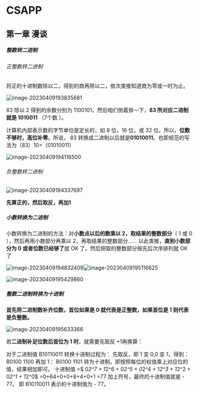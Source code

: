# CSAPP

## 第一章 漫谈

##### 整数转二进制

###### 正整数转二进制

将正的十进制数除以二，得到的商再除以二，依次类推知道商为零或一时为止。

 ![image-20230409193835681](C:\Users\ASUS\AppData\Roaming\Typora\typora-user-images\image-20230409193835681.png)

83 除以 2 得到的余数分别为 1100101，然后咱们倒着排一下，**83 所对应二进制就是 1010011** （7个数 ）。

计算机内部表示数的字节单位是定长的，如 8 位，16 位，或 32 位。所以，**位数不够时，高位补零**。所说， 83 转换成二进制以后就是**01010011**。也即规范的写法为（83）10=（01010011）

![image-20230409194116500](C:\Users\ASUS\AppData\Roaming\Typora\typora-user-images\image-20230409194116500.png)

###### 负整数转二进制

![image-20230409194337697](C:\Users\ASUS\AppData\Roaming\Typora\typora-user-images\image-20230409194337697.png)

**先算正的，然后取反，再加1**

##### 小数转换为二进制

小数转换为二进制的方法：对**小数点以后的数乘以 2，取结果的整数部分**（ 1 或 0 ），然后再用小数部分再乘以 2，再取结果的整数部分…… 以此类推，**直到小数部分为 0 或者位数已经够了**就 OK 了。然后把取的整数部分按先后次序排列就 OK 了

![image-20230409194832409](C:\Users\ASUS\AppData\Roaming\Typora\typora-user-images\image-20230409194832409.png)![image-20230409195116625](C:\Users\ASUS\AppData\Roaming\Typora\typora-user-images\image-20230409195116625.png)

![image-20230409195429860](C:\Users\ASUS\AppData\Roaming\Typora\typora-user-images\image-20230409195429860.png)

##### 整数二进制转换为十进制

**首先将二进制数补齐位数，首位如果是 0 就代表是正整数，如果首位是 1 则代表是负整数。**

![image-20230409195633366](C:\Users\ASUS\AppData\Roaming\Typora\typora-user-images\image-20230409195633366.png)

若**二进制补足位数后首位为 1 时**，就需要先取反 +1再换算： 

 对于二进制值 B10110011 转换十进制过程为：
先取反，即 1 变 0,0 变 1，得到：
B0100 1100
再加 1：
B0100 1101
转为十进制，即按照每位的权值乘上对应位的值，结果相加即可。
十进制值 =$ 0*2^7 + 1*2^6 + 0*2^5 + 0*2^4 + 1*2^3 + 1*2^2 + 0*2^1 + 1*2^0$
=0+64+0+0+8+4+0+1
=77
加上符号，最终的十进制值就是 - 77。
即 B10110011 表示的十进制值为 - 77。

